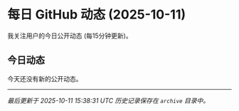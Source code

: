 # 每日 GitHub 动态 (2025-10-11)

我关注用户的今日公开动态 (每15分钟更新)。

## 今日动态

今天还没有新的公开动态。

---
*最后更新于 2025-10-11 15:38:31 UTC*
*历史记录保存在 `archive` 目录中。*
